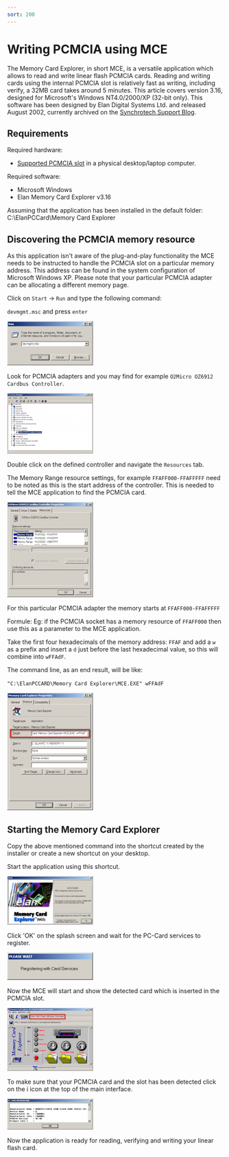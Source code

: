 ```yaml
---
sort: 200
---
```

# Writing PCMCIA using MCE

The Memory Card Explorer, in short MCE, is a versatile application which allows to read and write linear flash PCMCIA cards. Reading and writing cards using the internal PCMCIA slot is relatively fast as writing, including verify, a 32MB card takes around 5 minutes. This article covers version 3.16, designed for Microsoft's Windows NT4.0/2000/XP (32-bit only). This software has been designed by Elan Digital Systems Ltd. and released August 2002, currently archived on the [Synchrotech Support Blog](http://synchrotech.blogspot.com/2013/04/elan-downloads-and-support-archive.html).

## Requirements

Required hardware: 
*   [Supported PCMCIA slot](/content/tech2_pcmcia/writing_pcmcia_cards/writing_pcmcia_hardware_compatibility.html) in a physical desktop/laptop computer.

Required software:
*   Microsoft Windows
*   Elan Memory Card Explorer v3.16

Assuming that the application has been installed in the default folder: C:\ElanPCCard\Memory Card Explorer

## Discovering the PCMCIA memory resource

As this application isn't aware of the plug-and-play functionality the MCE needs to be instructed to handle the PCMCIA slot on a particular memory address. This address can be found in the system configuration of Microsoft Windows XP. Please note that your particular PCMCIA adapter can be allocating a different memory page.

Click on `Start` → `Run` and type the following command:

`devmgmt.msc` and press `enter`

[![](write_mce_01_thumb.png)](write_mce_01.png)

Look for PCMCIA adapters and you may find for example `O2Micro OZ6912 Cardbus Controller`.

[![](write_mce_02_thumb.png)](write_mce_02.png)

Double click on the defined controller and navigate the `Resources` tab.

The Memory Range resource settings, for example `FFAFF000-FFAFFFFF` need to be noted as this is the start address of the controller. This is needed to tell the MCE application to find the PCMCIA card.

[![](write_mce_03_thumb.png)](write_mce_03.png)

For this particular PCMCIA adapter the memory starts at `FFAFF000-FFAFFFFF`

Formule: Eg: if the PCMCIA socket has a memory resource of `FFAFF000` then use this as a parameter to the MCE application.

Take the first four hexadecimals of the memory address: `FFAF` and add a `w` as a prefix and insert a `d` just before the last hexadecimal value, so this will combine into `wFFAdF`.

The command line, as an end result, will be like:

`"C:\ElanPCCARD\Memory Card Explorer\MCE.EXE" wFFAdF`

[![](write_mce_04_thumb.png)](write_mce_04.png)

## Starting the Memory Card Explorer

Copy the above mentioned command into the shortcut created by the installer or create a new shortcut on your desktop.

Start the application using this shortcut.

[![](write_mce_05_thumb.png)](write_mce_05.png)

Click 'OK' on the splash screen and wait for the PC-Card services to register.

[![](write_mce_06_thumb.png)](write_mce_06.png)

Now the MCE will start and show the detected card which is inserted in the PCMCIA slot.

[![](write_mce_07_thumb.png)](write_mce_07.png)

To make sure that your PCMCIA card and the slot has been detected click on the i icon at the top of the main interface.

[![](write_mce_08_thumb.png)](write_mce_08.png)

Now the application is ready for reading, verifying and writing your linear flash card.
